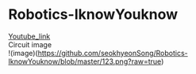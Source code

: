 # Robotics-IknowYouknow

[Youtube_link](https://youtu.be/AwbF5eb6ghg)<br>
Circuit image<br>
!(image)(https://github.com/seokhyeonSong/Robotics-IknowYouknow/blob/master/123.png?raw=true)
